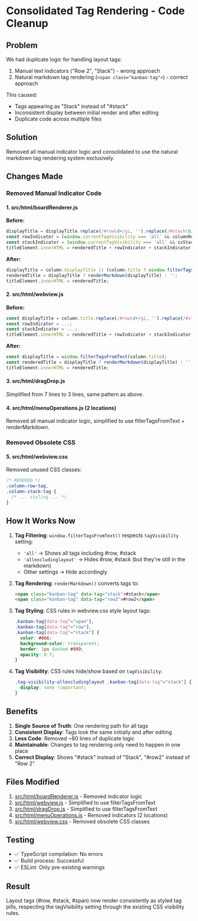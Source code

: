 # Consolidated Tag Rendering - Code Cleanup

## Problem
We had duplicate logic for handling layout tags:
1. Manual text indicators ("Row 2", "Stack") - wrong approach
2. Natural markdown tag rendering (`<span class="kanban-tag">`) - correct approach

This caused:
- Tags appearing as "Stack" instead of "#stack"
- Inconsistent display between initial render and after editing
- Duplicate code across multiple files

## Solution
Removed all manual indicator logic and consolidated to use the natural markdown tag rendering system exclusively.

## Changes Made

### Removed Manual Indicator Code

#### 1. src/html/boardRenderer.js
**Before:**
```javascript
displayTitle = displayTitle.replace(/#row\d+/gi, '').replace(/#stack\b/gi, '').trim();
const rowIndicator = (window.currentTagVisibility === 'all' && columnRow > 1) ? `<span class="column-row-tag">Row ${columnRow}</span>` : '';
const stackIndicator = (window.currentTagVisibility === 'all' && isStacked) ? `<span class="column-stack-tag">Stack</span>` : '';
titleElement.innerHTML = renderedTitle + rowIndicator + stackIndicator;
```

**After:**
```javascript
displayTitle = column.displayTitle || (column.title ? window.filterTagsFromText(column.title) : '');
renderedTitle = displayTitle ? renderMarkdown(displayTitle) : '';
titleElement.innerHTML = renderedTitle;
```

#### 2. src/html/webview.js
**Before:**
```javascript
const displayTitle = column.title.replace(/#row\d+/gi, '').replace(/#stack\b/gi, '').trim();
const rowIndicator = ...;
const stackIndicator = ...;
titleElement.innerHTML = renderedTitle + rowIndicator + stackIndicator;
```

**After:**
```javascript
const displayTitle = window.filterTagsFromText(column.title);
const renderedTitle = displayTitle ? renderMarkdown(displayTitle) : '';
titleElement.innerHTML = renderedTitle;
```

#### 3. src/html/dragDrop.js
Simplified from 7 lines to 3 lines, same pattern as above.

#### 4. src/html/menuOperations.js (2 locations)
Removed all manual indicator logic, simplified to use filterTagsFromText + renderMarkdown.

### Removed Obsolete CSS

#### 5. src/html/webview.css
Removed unused CSS classes:
```css
/* REMOVED */
.column-row-tag,
.column-stack-tag {
  /* ... styling ... */
}
```

## How It Works Now

1. **Tag Filtering**: `window.filterTagsFromText()` respects `tagVisibility` setting:
   - `'all'` → Shows all tags including #row, #stack
   - `'allexcludinglayout'` → Hides #row, #stack (but they're still in the markdown)
   - Other settings → Hide accordingly

2. **Tag Rendering**: `renderMarkdown()` converts tags to:
   ```html
   <span class="kanban-tag" data-tag="stack">#stack</span>
   <span class="kanban-tag" data-tag="row2">#row2</span>
   ```

3. **Tag Styling**: CSS rules in webview.css style layout tags:
   ```css
   .kanban-tag[data-tag^="span"],
   .kanban-tag[data-tag^="row"],
   .kanban-tag[data-tag^="stack"] {
     color: #666;
     background-color: transparent;
     border: 1px dashed #999;
     opacity: 0.7;
   }
   ```

4. **Tag Visibility**: CSS rules hide/show based on `tagVisibility`:
   ```css
   .tag-visibility-allexcludinglayout .kanban-tag[data-tag^="stack"] {
     display: none !important;
   }
   ```

## Benefits

1. **Single Source of Truth**: One rendering path for all tags
2. **Consistent Display**: Tags look the same initially and after editing
3. **Less Code**: Removed ~80 lines of duplicate logic
4. **Maintainable**: Changes to tag rendering only need to happen in one place
5. **Correct Display**: Shows "#stack" instead of "Stack", "#row2" instead of "Row 2"

## Files Modified
1. [src/html/boardRenderer.js](../src/html/boardRenderer.js) - Removed indicator logic
2. [src/html/webview.js](../src/html/webview.js) - Simplified to use filterTagsFromText
3. [src/html/dragDrop.js](../src/html/dragDrop.js) - Simplified to use filterTagsFromText
4. [src/html/menuOperations.js](../src/html/menuOperations.js) - Removed indicators (2 locations)
5. [src/html/webview.css](../src/html/webview.css) - Removed obsolete CSS classes

## Testing
- ✅ TypeScript compilation: No errors
- ✅ Build process: Successful
- ✅ ESLint: Only pre-existing warnings

## Result
Layout tags (#row, #stack, #span) now render consistently as styled tag pills, respecting the tagVisibility setting through the existing CSS visibility rules.
